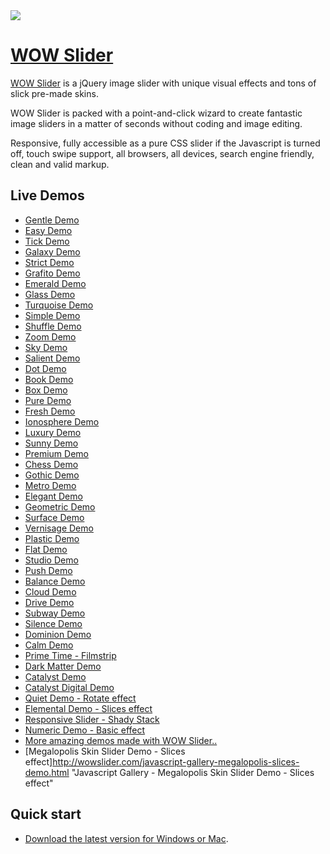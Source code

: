 <a href="http://wowslider.com/">
  <img src="http://wowslider.com/images/wowslider-demos800.jpg">
</a>

# [WOW Slider](http://wowslider.com/)

[WOW Slider](http://wowslider.com/) is a jQuery image slider with unique  visual effects 
and tons of slick pre-made skins. 

WOW Slider is packed with a point-and-click wizard to create fantastic image sliders in a matter of seconds without 
coding and image editing. 

Responsive, fully accessible as a pure CSS slider if the Javascript is turned off, touch swipe support, 
all browsers, all devices,  search engine friendly, clean and valid markup. 

## Live Demos
*    [Gentle Demo](http://www.wowslider.com/simple-jquery-slider-gentle-linear-demo.html "Simple jQuery Slider - Gentle Template Demo with Basic linear effect")
*    [Easy Demo](http://www.wowslider.com/slideshow-javascript-easy-page-demo.html "Slideshow javascript - Easy Template Demo with Page effect")
*    [Tick Demo](http://www.wowslider.com/gallery-jquery-tick-book-demo.html "Gallery jQuery - Tick Template Demo with Book effect")
*    [Galaxy Demo](http://www.wowslider.com/css-gallery-galaxy-collage-demo.html "CSS Gallery - Galaxy Template Demo with Collage effect")
*    [Strict Demo](http://www.wowslider.com/jquery-photo-gallery-strict-photo-demo.html "jQuery Photo Gallery - Strict Template Demo with Photo effect")
*    [Grafito Demo](http://www.wowslider.com/wordpress-gallery-plugin-grafito-seven-demo.html "Wordpress Gallery Plugin - Grafito Template Demo with Seven effect")
*    [Emerald Demo](http://www.wowslider.com/slider-javascript-emerald-photo-demo.html "Slider javascript - Emerald Template Demo with Page effect")
*    [Glass Demo](http://www.wowslider.com/responsive-image-gallery-glass-collage.html "Responsive Image Gallery - Glass Template Demo with Basic Collage effect")
*    [Turquoise Demo](http://www.wowslider.com/slideshow-creator-turquoise-stack-v-demo.html "Slideshow creator - Turquoise Template Demo with Stack Vertical effect")
*    [Simple Demo](http://www.wowslider.com/image-gallery-simple-basic-demo.html "Image gallery - Simple Template Demo with Basic effect")
*    [Shuffle Demo](http://www.wowslider.com/slideshow-html-shuffle-rotate-demo.html "Slideshow HTML - Shuffle Template Demo with Rotate effect")
*    [Zoom Demo](http://www.wowslider.com/slideshow-software-zoom-domino-demo.html "Slideshow software - Zoom Template Demo with Domino effect")
*    [Sky Demo](http://www.wowslider.com/wordpress-gallery-sky-blur-demo.html "Wordpress gallery - Sky Template Demo with Blur effect")
*    [Salient Demo](http://www.wowslider.com/slideshow-jquery-salient-squares-demo.html "Slideshow jQuery - Salient Template Demo with Squares effect")
*    [Dot Demo](http://www.wowslider.com/jquery-gallery-dot-seven-demo.html "jQuery gallery - Dot Template Demo with Seven effect")
*    [Book Demo](http://www.wowslider.com/css3-image-slider-book-demo.html "CSS3 Image Slider - Book Template Demo with Book effect")
*    [Box Demo](http://wowslider.com/html5-image-slider-box-stack-v-demo.html "HTML5 Image Slider - Box Template Demo with Stack Vertical effect")
*    [Pure Demo](http://www.wowslider.com/css3-slideshow-pure-domino.html "CSS3 Slideshow - Pure Template Demo with Domino effect")
*    [Fresh Demo](http://www.wowslider.com/3d-slider-jquery-fresh-cube-demo.html "3D Slider jQuery - Fresh Template Demo with Cube effect")
*    [Ionosphere Demo](http://www.wowslider.com/javascript-slider-ionosphere-stack-demo.html "Javascript Slider - Ionosphere Template Demo with Stack effect")
*    [Luxury Demo](http://wowslider.com/html5-slideshow-luxury-slices-demo.html "HTML5 Slideshow - Luxury Template Demo with Slices effect")
*    [Sunny Demo](http://www.wowslider.com/html5-slider-sunny-fade-demo.html "HTML5 Slider - Sunny Template Demo with Fade effect")
*    [Premium Demo](http://www.wowslider.com/js-image-slider-premium-page-demo.html "JS Image Slider - Premium Template Demo with Page effect")
*    [Chess Demo](http://www.wowslider.com/responsive-slideshow-chess-blinds-demo.html "Responsive slideshow - Chess Template Demo with Blinds effect")
*    [Gothic Demo](http://www.wowslider.com/css3-slider-gothic-domino-demo.html "CSS3 Slider - Gothic Template Demo with Domino effect")
*    [Metro Demo](http://www.wowslider.com/photo-slideshow-metro-rotate-demo.html "Photo slideshow - Metro Template Demo with Rotate effect")
*    [Elegant Demo](http://wowslider.com/slider-jquery-elegant-linear-demo.html "Slider jQuery - Elegant Template Demo with Basic linear effect")
*    [Geometric Demo](http://www.wowslider.com/banner-maker-geometric-kenburns-demo.html "Banner maker - Geometric Template Demo with Ken Burns effect")
*    [Surface Demo](http://www.wowslider.com/slideshow-maker-software-surface-blur-demo.html "Slideshow Maker Software - Surface Template Demo with Blur effect")
*    [Vernisage Demo](http://www.wowslider.com/jquery-carousel-vernisage-stack-v-demo.html "jQuery Carousel - Vernisage Template Demo with Stack vertical effect")
*    [Plastic Demo](http://wowslider.com/css-slideshow-plastic-squares.html "CSS Slideshow - Plastic Template Demo with Squares effect")
*    [Flat Demo](http://www.wowslider.com/jquery-slideshow-flat-slices.html "jQuery Slideshow - Flat Template Demo with Slices effect")
*    [Studio Demo](http://www.wowslider.com/css-slideshow-studio-fade.html "CSS Slideshow - Studio Template Demo with Fade effect")
*    [Push Demo](http://www.wowslider.com/css-image-gallery-push-stack.html "CSS Image Gallery - Push Template Demo with Stack effect")
*    [Balance Demo](http://www.wowslider.com/online-photo-slideshow-balance-blast.html "Online Photo Slideshow - Balance Template Demo")
*    [Cloud Demo](http://www.wowslider.com/photo-slider-cloud-fly.html "Photo Slider - Cloud Template Demo with Fly effect")
*    [Drive Demo](http://www.wowslider.com/online-photo-gallery-drive-rotate.html "Online Photo Gallery - Drive Template Demo with Rotate effect")
*    [Subway Demo](http://www.wowslider.com/web-photo-gallery-subway-basic.html "Web Photo Gallery - Subway Template Demo with Basic effect")
*    [Silence Demo](http://wowslider.com/html-slideshow-silence-blur-demo.html "HTML slideshow - Silence Template Demo with Blur effect")
*    [Dominion Demo](http://www.wowslider.com/html-gallery-dominion-blinds-demo.html "HTML gallery - Dominion Template Demo with Blinds effect")
*    [Calm Demo](http://www.wowslider.com/html-slider-calm-kenburns-demo.html "HTML slider - Calm Template Demo with Ken Burns effect")
*    [Prime Time - Filmstrip](http://wowslider.com/jquery-image-scroller-prime-time-linear-demo.html "jQuery Image Scroller - Prime Time Template Demo with Basic linear effect")
*    [Dark Matter Demo](http://www.wowslider.com/free-image-slider-dark-matter-squares-demo.html "Free image slider - Dark Matter Demo with Squares effect")
*    [Catalyst Demo](http://www.wowslider.com/jquery-banner-rotator-catalyst-fade-demo.html "Jquery banner rotator - Catalyst Template Demo with Fade effect")
*    [Catalyst Digital Demo](http://www.wowslider.com/jquery-picture-slider-catalyst-digital-stack-demo.html "jQuery Picture Slider - Catalyst Digital Template Demo with Stack effect")
*    [Quiet Demo - Rotate effect](http://www.wowslider.com/javascript-slideshow-quiet-rotate-demo.html "Javascript Slideshow - Quiet Template Demo with Rotate effect")
*    [Elemental Demo - Slices effect](http://www.wowslider.com/jquery-slider-css-elemental-slices-demo.html "jQuery Slider CSS - Elemental Slices Demo")
*    [Responsive Slider - Shady Stack](http://wowslider.com/wordpress-gallery-css-shady-stack-v-demo.html "Responsive Slider - Wordpress Shady Stack Demo")
*    [Numeric Demo - Basic effect](http://wowslider.com/html5-image-gallery-numeric-basic-demo.html "HTML5 Image Gallery Numeric Basic Demo")
*    [More amazing demos made with WOW Slider..](http://wowslider.com/jquery-image-rotator-terse-blur-demo.html "jQuery Slider - Terse Blur") 
*    [Megalopolis Skin Slider Demo - Slices effect]http://wowslider.com/javascript-gallery-megalopolis-slices-demo.html "Javascript Gallery - Megalopolis Skin Slider Demo - Slices effect"


## Quick start

* [Download the latest version for Windows or Mac](http://wowslider.com/).



